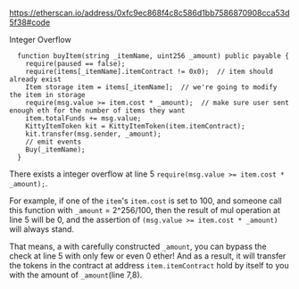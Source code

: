 
https://etherscan.io/address/0xfc9ec868f4c8c586d1bb7586870908cca53d5f38#code

Integer Overflow

      function buyItem(string _itemName, uint256 _amount) public payable {
        require(paused == false);
        require(items[_itemName].itemContract != 0x0);  // item should already exist
        Item storage item = items[_itemName];  // we're going to modify the item in storage
        require(msg.value >= item.cost * _amount);  // make sure user sent enough eth for the number of items they want
        item.totalFunds += msg.value;
        KittyItemToken kit = KittyItemToken(item.itemContract);
        kit.transfer(msg.sender, _amount);
        // emit events
        Buy(_itemName);
      }
      
There exists a integer overflow at line 5 `require(msg.value >= item.cost * _amount);`.

For example, if one of the `item`'s `item.cost` is set to 100, and someone call this function with `_amount` = 2^256/100, then the result of mul operation at line 5 will be 0, and the assertion of `(msg.value >= item.cost * _amount)` will always stand.
 
That means, a with carefully constructed `_amount`, you can bypass the check at line 5 with only few or even 0 ether! And as a result, it will transfer the tokens in the contract at address `item.itemContract` hold by itself to you with the amount of `_amount`(line 7,8).
